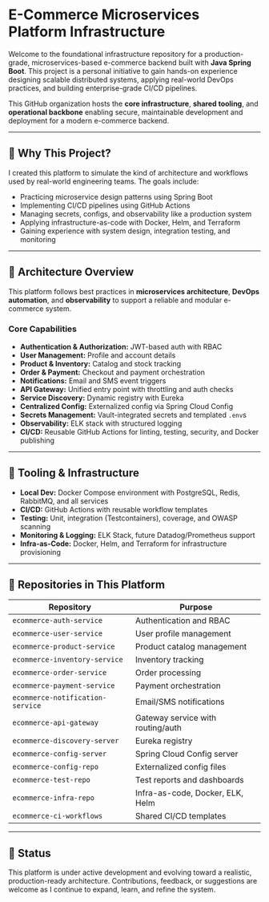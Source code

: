 # E-Commerce Microservices Platform Infrastructure

Welcome to the foundational infrastructure repository for a production-grade, microservices-based e-commerce backend built with **Java Spring Boot**. This project is a personal initiative to gain hands-on experience designing scalable distributed systems, applying real-world DevOps practices, and building enterprise-grade CI/CD pipelines.

This GitHub organization hosts the **core infrastructure**, **shared tooling**, and **operational backbone** enabling secure, maintainable development and deployment for a modern e-commerce backend.

---

## 📌 Why This Project?

I created this platform to simulate the kind of architecture and workflows used by real-world engineering teams. The goals include:

- Practicing microservice design patterns using Spring Boot
- Implementing CI/CD pipelines using GitHub Actions
- Managing secrets, configs, and observability like a production system
- Applying infrastructure-as-code with Docker, Helm, and Terraform
- Gaining experience with system design, integration testing, and monitoring

---

## 🧭 Architecture Overview

This platform follows best practices in **microservices architecture**, **DevOps automation**, and **observability** to support a reliable and modular e-commerce system.

### Core Capabilities

- **Authentication & Authorization:** JWT-based auth with RBAC
- **User Management:** Profile and account details
- **Product & Inventory:** Catalog and stock tracking
- **Order & Payment:** Checkout and payment orchestration
- **Notifications:** Email and SMS event triggers
- **API Gateway:** Unified entry point with throttling and auth checks
- **Service Discovery:** Dynamic registry with Eureka
- **Centralized Config:** Externalized config via Spring Cloud Config
- **Secrets Management:** Vault-integrated secrets and templated `.env`s
- **Observability:** ELK stack with structured logging
- **CI/CD:** Reusable GitHub Actions for linting, testing, security, and Docker publishing

---

## 🧰 Tooling & Infrastructure

- **Local Dev:** Docker Compose environment with PostgreSQL, Redis, RabbitMQ, and all services
- **CI/CD:** GitHub Actions with reusable workflow templates
- **Testing:** Unit, integration (Testcontainers), coverage, and OWASP scanning
- **Monitoring & Logging:** ELK Stack, future Datadog/Prometheus support
- **Infra-as-Code:** Docker, Helm, and Terraform for infrastructure provisioning

---

## 📂 Repositories in This Platform

| Repository | Purpose |
|-----------|---------|
| `ecommerce-auth-service` | Authentication and RBAC |
| `ecommerce-user-service` | User profile management |
| `ecommerce-product-service` | Product catalog management |
| `ecommerce-inventory-service` | Inventory tracking |
| `ecommerce-order-service` | Order processing |
| `ecommerce-payment-service` | Payment orchestration |
| `ecommerce-notification-service` | Email/SMS notifications |
| `ecommerce-api-gateway` | Gateway service with routing/auth |
| `ecommerce-discovery-server` | Eureka registry |
| `ecommerce-config-server` | Spring Cloud Config server |
| `ecommerce-config-repo` | Externalized config files |
| `ecommerce-test-repo` | Test reports and dashboards |
| `ecommerce-infra-repo` | Infra-as-code, Docker, ELK, Helm |
| `ecommerce-ci-workflows` | Shared CI/CD templates |

---

## 🚧 Status

This platform is under active development and evolving toward a realistic, production-ready architecture. Contributions, feedback, or suggestions are welcome as I continue to expand, learn, and refine the system.

